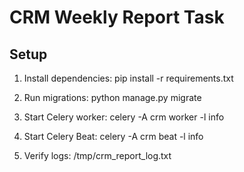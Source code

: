 # CRM Weekly Report Task

## Setup

1. Install dependencies:
   pip install -r requirements.txt

2. Run migrations:
   python manage.py migrate

3. Start Celery worker:
   celery -A crm worker -l info

4. Start Celery Beat:
   celery -A crm beat -l info

5. Verify logs:
   /tmp/crm_report_log.txt